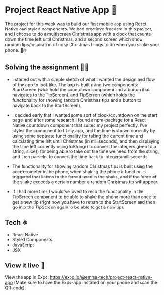 # Project React Native App 📱

The project for this week was to build our first mobile app using React Native and styled components. We had creatiove freedom in this project, and I choose to do a multiscreen Christmas app with a clock that counts down the time left until Christmas, and a second screen which show random tips/inspiration of cosy Christmas things to do when you shake your phone. 🎄☃️

## Solving the assignment 👩‍💻
- I started out with a simple sketch of what I wanted the design and flow of the app to look like. The app is built using two components: StartScreen (wich hold the countdown component and a button that navigates to the TipScreen), and TipScreen (which holds the functionality for showing random Christmas tips and a button to navigate back to the StartScreen). 

- I decided early that I wanted some sort of clock/countdown on the start page, and after some research I found a npm-package for a React Native countdown component that suited my project perfectly. I've styled the component to fit my app, and the time is shown correctly by using some separate functionality for taking the current time and calculating time left until Christmas (in milliseconds), and then displaying the time left correctly using toString() to convert the integers given to a string, slice() for being able to take out the time we need from the string, and then parseInt to convert the time back to integers/milliseconds.

- The functionality for showing random Christmas tips is built using the accelerometer in the phone, when shaking the phone a function is triggered that listens to the forced used in the shake, and if the force of the shake exceeds a certain number a random Christmas tip will appear. 

- If I had more time I would've loved to redo the functionality in the TipScreen component to be able to shake the phone more than once to get a new tip (right now you have to return to the StartScreen and then go into the TipScreen again to be able to get a new tip).

## Tech ⚛️
- React Native
- Styled Components
- JavaScript
- JSX

## View it live 🎁

View the app in Expo: https://expo.io/@emma-tech/project-react-native-app (Make sure to have the Expo-app installed on your phone and scan the QR-code).
